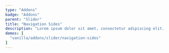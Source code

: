 ```yaml
---
type: "Addons"
badge: "Addons"
parent: "Slider"
title: "Navigation Sides"
description: "Lorem ipsum dolor sit amet, consectetur adipiscing elit. Nunc tempus laoreet leo sit amet iaculis."
demos: [
  "vanilla/addons/slider/navigation-sides"
]
---
```

